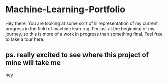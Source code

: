 # Machine-Learning-Portfolio
Hey there,
You are looking at some sort of lil representation of my current progress in the field of machine learning. I'm just at the beginning of my journey, so this is more of a work in progress than something final. Feel free to take a tour here.

**ps. really excited to see where this project of mine will take me**
---
hey
